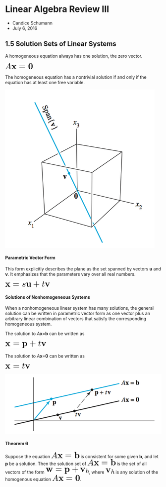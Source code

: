 Linear Algebra Review III
=======================

- Candice Schumann
- July 6, 2016

## 1.5 Solution Sets of Linear Systems

A homogeneous equation always has one solution, the zero vector.

![homogeneous equation](img/homogeneous.png)

The homogeneous equation has a nontrivial solution if and only if the equation has at least one free variable.

![geometric example](img/geometric_homogeneous.png)

#### Parametric Vector Form

This form explicitly describes the plane as the set spanned by vectors **u** and **v**. It emphasizes that the parameters vary over all real numbers.

![parametric vector form](img/parametric.png)

#### Solutions of Nonhomogeneous Systems

When a nonhomogeneous linear system has many solutions, the general solution can be written in parametric vector form as one vector plus an arbitrary linear combination of vectors that satisfy the corresponding homogeneous system.

The solution to *A***x**=**b** can be written as

![solution to Ax=b](img/solution1.png)

The solution to *A***x**=**0** can be written as

![Solution to Ax=0](img/solution2.png)

![Geometric example](img/geometric_parallel.png)

#### Theorem 6

Suppose the equation ![Nonhomogeneous](img/nonhomogeneous.png) is consistent for some given **b**, and let **p** be a solution. Then the solution set of ![Nonhomogeneous](img/nonhomogeneous.png) is the set of all vectors of the form ![Solution to nonhoogeneous](img/nonhomo_solution.png), where ![v_h](img/v_h.png) is any solution of the homogenous equation ![homogeneous](img/homogeneous.png).


